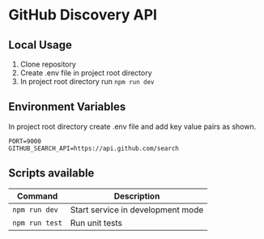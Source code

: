 # GitHub Discovery API

## Local Usage

1. Clone repository
2. Create .env file in project root directory
3. In project root directory run `npm run dev`

## Environment Variables
In project root directory create .env file and add key value pairs as shown.

```
PORT=9000
GITHUB_SEARCH_API=https://api.github.com/search
```

## Scripts available

|Command |Description  | 
--- | --- |
|`npm run dev`|Start service in development mode|
|`npm run test`|Run unit tests|
